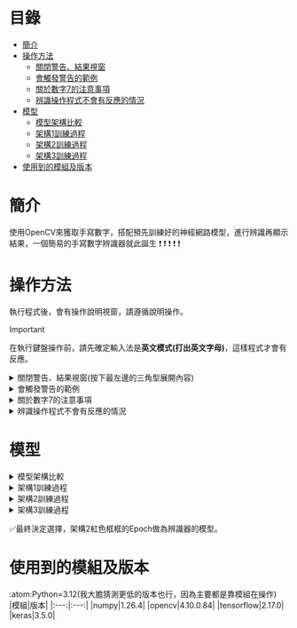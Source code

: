 # 目錄
- [簡介](#簡介)
- [操作方法](#操作方法)
   - [關閉警告、結果視窗](#關閉警告、結果視窗)
   - [會觸發警告的範例](#會觸發警告的範例)
   - [關於數字7的注意事項](#關於數字7的注意事項)
   - [辨識操作程式不會有反應的情況](#辨識操作程式不會有反應的情況)
- [模型](#模型)
   - [模型架構比較](#模型架構比較)
   - [架構1訓練過程](#架構1訓練過程)
   - [架構2訓練過程](#架構2訓練過程)
   - [架構3訓練過程](#架構3訓練過程)
- [使用到的模組及版本](#使用到的模組及版本)
# 簡介
 使用OpenCV來獲取手寫數字，搭配預先訓練好的神經網路模型，進行辨識再顯示結果，一個簡易的手寫數字辨識器就此誕生 :exclamation: :exclamation: :exclamation: :exclamation: :exclamation:
# 操作方法
 執行程式後，會有操作說明視窗，請遵循說明操作。
> [!IMPORTANT]
> 在執行鍵盤操作前，請先確定輸入法是**英文模式(打出英文字母)**，這樣程式才會有反應。
<details>
 <a name="關閉警告、結果視窗"></a>
 <summary>關閉警告、結果視窗(按下最左邊的三角型展開內容)</summary>

 有以下兩種方式:
 1. 按下視窗右上角的X。![image](/picture/x按鈕.png)
 2. 按下任意鍵
 **(推薦使用此方式)**。\
 **若使用方式1的話，_所有鍵盤操作必須按2次，程式才會有反應_**，因此建議使用方法2。

</details>
<details>
 <a name="會觸發警告的範例"></a>                            
 <summary>會觸發警告的範例</summary>

 1. 一位數時:書寫數字5的過程不連續，有斷點。\
 ![image](/picture/觸發警告範例/1-0.bmp)
 2. 二位數時:數字歪斜+間隔過近。\
 ![image](/picture/觸發警告範例/2-0.png)

</details>
<details>
   <a name="關於數字7的注意事項"></a> 
   <summary>關於數字7的注意事項</summary>

   1. 一位數時:書寫過程不連續有斷點，**絕對會辨識錯誤**，辨識成二位數。\
   ![image](/picture/數字7注意事項/1.bmp)
   2. 二位數時:此情況下進行辨識操作，程式不會有任反應，直到你清除重寫，再進行辨識操作。\
   ![image](/picture/數字7注意事項/2.png)
    
</details>
<details>
 <a name="辨識操作程式不會有反應的情況"></a>
 <summary>辨識操作程式不會有反應的情況</summary>

 1. 輸入法為中文模式，程式無法偵測到你給予的指令。
 2. 程式判定目前書寫的數字超過2位數，幾使是一點程式仍然會判定為一位。\
 ![image](/picture/沒反應情況/0.png) ![image](/picture/沒反應情況/1.png)

</details>

# 模型
<details>
   <a name="模型架構比較"></a> 
   <summary>模型架構比較</summary>

   ![image](/picture/架構比較.bmp)\
   :large_orange_diamond: 架構設計順序: 架構1:arrow_right:架構2:arrow_right:架構3\
   :large_orange_diamond: 對於ELAN:
   - 架構1: 使用1x1捲積進行分割。
   - 架構2&3: 使用自定義層進行分割，而且不涉及任何參數的訓練。

</details>
<details>
 <a name="架構1訓練過程"></a>
 <summary>架構1訓練過程</summary>
   
 1. 使用Adam+學習率計畫(餘弦重啟)，因為只設定20個epoch，只能先停止，準確率變化如下圖。\
 ![image](/picture/架構1/first.jpg)
 2. 接續訓練，嘗試使用SGD(不同的學習率、不同的動量值、權重衰減不同強度)+有無學習率計畫(餘弦重啟、Epoch衰減)、上一段的設定，最終以上一段的設定表現最佳。準確率變化如下圖。\
 ![image](/picture/架構1/接續.bmp)

</details>
<details>
   <a name="架構2訓練過程"></a>
   <summary>架構2訓練過程</summary>

   1. 使用AdamW(weight_decay=0.0005)+學習率計畫(餘弦重啟)，準確率變化如下圖。\
   ![image](/picture/架構2/first.bmp)
   2. 取上一段第13個Epoch的模型接續訓練，使用SGD(相同學習率、相同動量值、權重衰減不同強度)+有無學習率計畫(每個Epoch衰減0.5)。參數表現最佳的準確率變化如下圖。\
   ![image](/picture/架構2/接續.bmp)

</details>
<details>
 <a name="架構3訓練過程"></a>
  <summary>架構3訓練過程</summary>

 1. 使用AdamW(weight_decay=0.003)+學習率計畫(每個Epoch衰減0.6)。準確率變化如下圖。\
 ![image](/picture/架構3/first.bmp)
 2. 取上一段第7個Epoch的模型接續訓練，使用SGD(learning_rate=0.05,momentum=0.4,weight_decay=0.005)+學習率計畫(每個Epoch衰減0.6)。準確率變化如下圖。\
 ![image](/picture/架構3/接續.bmp)

</details>

:white_check_mark:最終決定選擇，架構2紅色框框的Epoch做為辨識器的模型。
# 使用到的模組及版本
:atom:Python=3.12(我大膽猜測更低的版本也行，因為主要都是靠模組在操作)\
|模組|版本|
|:---:|:---:|
|numpy|1.26.4|
|opencv|4.10.0.84|
|tensorflow|2.17.0|
|keras|3.5.0|


